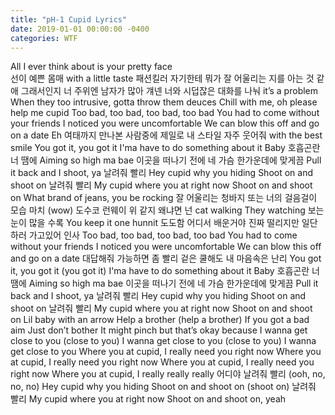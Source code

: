 ```yaml
---
title: "pH-1 Cupid Lyrics"
date: 2019-01-01 00:00:00 -0400
categories: WTF
---
```


All I ever think about is your pretty face<br>
선이 예쁜 몸매 with a little taste
패션킬러 자기한테
뭐가 잘 어울리는 지를 아는 것 같애
그래서인지 너 주위엔 남자가 많아
걔넨 너와 시덥잖은 대화를 나눠 it’s a problem
When they too intrusive, gotta throw them deuces
Chill with me, oh please help me cupid
Too bad, too bad, too bad, too bad
You had to come without your friends
I noticed you were uncomfortable
We can blow this off and go on a date
Eh 여태까지 만나본 사람중에
제일로 내 스타일
자주 웃어줘 with the best smile
You got it, you got it
I'ma have to do something about it
Baby 호흡곤란 너 땜에
Aiming so high ma bae
이곳을 떠나기 전에
네 가슴 한가운데에 맞게끔
Pull it back and I shoot, ya
날려줘 빨리
Hey cupid why you hiding
Shoot on and shoot on
날려줘 빨리
My cupid where you at right now 
Shoot on and shoot on
What brand of jeans, you be rocking
잘 어울리는 청바지
또는 너의 걸음걸이 모습 마치 (wow)
도수코 런웨이 위 같지
왜냐면 넌 cat walking
They watching
보는 눈이 많을 수록
You keep it one hunnit
도도함 어디서 배운거야 진짜
떨리지만 일단 하러 가고있어 인사
Too bad, too bad, too bad, too bad
You had to come without your friends
I noticed you were uncomfortable
We can blow this off and go on a date
대답해줘 가능하면 좀 빨리
겉은 쿨해도 내 마음속은 난리
You got it, you got it (you got it)
I'ma have to do something about it
Baby 호흡곤란 너 땜에
Aiming so high ma bae
이곳을 떠나기 전에
네 가슴 한가운데에 맞게끔
Pull it back and I shoot, ya
날려줘 빨리
Hey cupid why you hiding
Shoot on and shoot on
날려줘 빨리
My cupid where you at right now
Shoot on and shoot on
Lil baby with an arrow
Help a brother (help a brother)
If you got a bad aim
Just don’t bother
It might pinch but that’s okay because
I wanna get close to you (close to you)
I wanna get close to you (close to you)
I wanna get close to you
Where you at cupid, I really need you right now
Where you at cupid, I really need you right now
Where you at cupid, I really need you right now
Where you at cupid, I really really really
어디야
날려줘 빨리 (ooh, no, no, no)
Hey cupid why you hiding
Shoot on and shoot on (shoot on)
날려줘 빨리
My cupid where you at right now
Shoot on and shoot on, yeah
